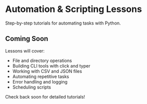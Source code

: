 # Automation & Scripting Lessons

Step-by-step tutorials for automating tasks with Python.

## Coming Soon

Lessons will cover:
- File and directory operations
- Building CLI tools with click and typer
- Working with CSV and JSON files
- Automating repetitive tasks
- Error handling and logging
- Scheduling scripts

Check back soon for detailed tutorials!

